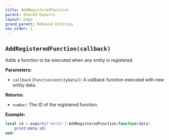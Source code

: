 ```yaml
--- 
title: AddRegisteredFunction 
parent: Shared Exports 
layout: page
grand_parent: Rebound Entities 
nav_order: 1 
--- 
```

## `AddRegisteredFunction(callback)`
Adds a function to be executed when any entity is registered.

**Parameters:**
- `callback` (`function(entityData)`): A callback function executed with new entity data.

**Returns:**
- `number`: The ID of the registered function.

**Example:**
```lua
local id = exports['mrctv']:AddRegisteredFunction(function(data) 
    print(data.id)
end)
```

